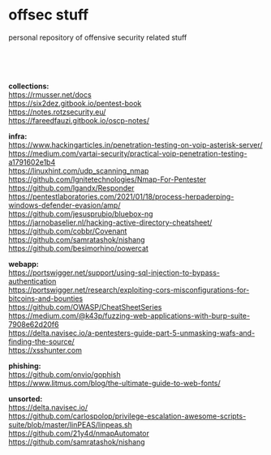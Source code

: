 # offsec stuff
personal repository of offensive security related stuff 

<br><br><br>

__collections:__ <br>
https://rmusser.net/docs <br> 
https://six2dez.gitbook.io/pentest-book <br> 
https://notes.rotzsecurity.eu/ <br> 
https://fareedfauzi.gitbook.io/oscp-notes/ <br> 



__infra:__ <br>
https://www.hackingarticles.in/penetration-testing-on-voip-asterisk-server/ <br> 
https://medium.com/vartai-security/practical-voip-penetration-testing-a1791602e1b4 <br> 
https://linuxhint.com/udp_scanning_nmap <br> 
https://github.com/Ignitetechnologies/Nmap-For-Pentester <br>
https://github.com/lgandx/Responder <br>
https://pentestlaboratories.com/2021/01/18/process-herpaderping-windows-defender-evasion/amp/ <br>
https://github.com/jesusprubio/bluebox-ng <br>
https://jarnobaselier.nl/hacking-active-directory-cheatsheet/ <br>
https://github.com/cobbr/Covenant <br>
https://github.com/samratashok/nishang <br>
https://github.com/besimorhino/powercat <br>



__webapp:__ <br>
https://portswigger.net/support/using-sql-injection-to-bypass-authentication <br> 
https://portswigger.net/research/exploiting-cors-misconfigurations-for-bitcoins-and-bounties <br> 
https://github.com/OWASP/CheatSheetSeries <br> 
https://medium.com/@k43p/fuzzing-web-applications-with-burp-suite-7908e62d20f6 <br> 
https://delta.navisec.io/a-pentesters-guide-part-5-unmasking-wafs-and-finding-the-source/ <br>
https://xsshunter.com <br>


__phishing:__ <br>
https://github.com/onvio/gophish <br> 
https://www.litmus.com/blog/the-ultimate-guide-to-web-fonts/ <br> 


__unsorted:__ <br>
https://delta.navisec.io/ <br>
https://github.com/carlospolop/privilege-escalation-awesome-scripts-suite/blob/master/linPEAS/linpeas.sh <br>
https://github.com/21y4d/nmapAutomator <br>
https://github.com/samratashok/nishang <br>
